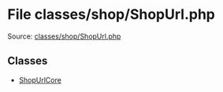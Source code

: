 File classes/shop/ShopUrl.php
=========

Source: [classes/shop/ShopUrl.php](https://github.com/PrestaShop/PrestaShop/blob/1.5.6.0/classes/shop/ShopUrl.php)


Classes
-------

* [ShopUrlCore](class.ShopUrlCore.md)

